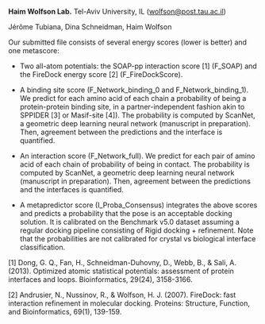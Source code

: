 **Haim Wolfson Lab.** Tel-Aviv University, IL (wolfson@post.tau.ac.il)

Jérôme Tubiana, Dina Schneidman, Haim Wolfson

Our submitted file consists of several energy scores (lower is better) and one metascore:

- Two all-atom potentials: the SOAP-pp interaction score [1] (F_SOAP) and the FireDock energy score [2] (F_FireDockScore).

-  A binding site score (F_Network_binding_0 and F_Network_binding_1). We predict for each amino acid of each chain a probability of being a protein-protein binding site, in a partner-independent fashion akin to SPPIDER [3] or Masif-site [4]). The probability is computed by ScanNet, a geometric deep learning neural network (manuscript in preparation). Then, agreement between the predictions and the interface is quantified.

- An interaction score (F_Network_full). We predict for each pair of amino acid of each chain of probability of being in contact. The probability is computed by ScanNet, a geometric deep learning neural network (manuscript in preparation). Then, agreement between the predictions and the interfaces is quantified.

-  A metapredictor score (I_Proba_Consensus) integrates the above scores and predicts a probability that the pose is an acceptable docking solution. It is calibrated on the Benchmark v5.0 dataset assuming a regular docking pipeline consisting of Rigid docking + refinement. Note that the probabilities are not calibrated for crystal vs biological interface classification.


[1] Dong, G. Q., Fan, H., Schneidman-Duhovny, D., Webb, B., & Sali, A. (2013). Optimized atomic statistical potentials: assessment of protein interfaces and loops. Bioinformatics, 29(24), 3158-3166.

[2] Andrusier, N., Nussinov, R., & Wolfson, H. J. (2007). FireDock: fast interaction refinement in molecular docking. Proteins: Structure, Function, and Bioinformatics, 69(1), 139-159.

